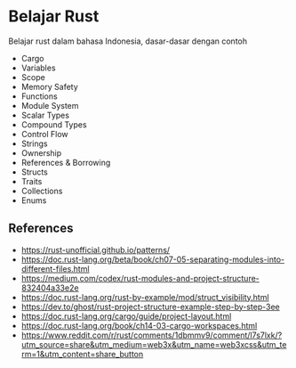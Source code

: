 # Belajar Rust
Belajar rust dalam bahasa Indonesia, dasar-dasar dengan contoh

- Cargo
- Variables
- Scope
- Memory Safety
- Functions
- Module System
- Scalar Types
- Compound Types
- Control Flow
- Strings
- Ownership
- References & Borrowing
- Structs
- Traits
- Collections
- Enums


## References

- https://rust-unofficial.github.io/patterns/
- https://doc.rust-lang.org/beta/book/ch07-05-separating-modules-into-different-files.html
- https://medium.com/codex/rust-modules-and-project-structure-832404a33e2e
- https://doc.rust-lang.org/rust-by-example/mod/struct_visibility.html
- https://dev.to/ghost/rust-project-structure-example-step-by-step-3ee
- https://doc.rust-lang.org/cargo/guide/project-layout.html
- https://doc.rust-lang.org/book/ch14-03-cargo-workspaces.html
- https://www.reddit.com/r/rust/comments/1dbmmv9/comment/l7s7lxk/?utm_source=share&utm_medium=web3x&utm_name=web3xcss&utm_term=1&utm_content=share_button